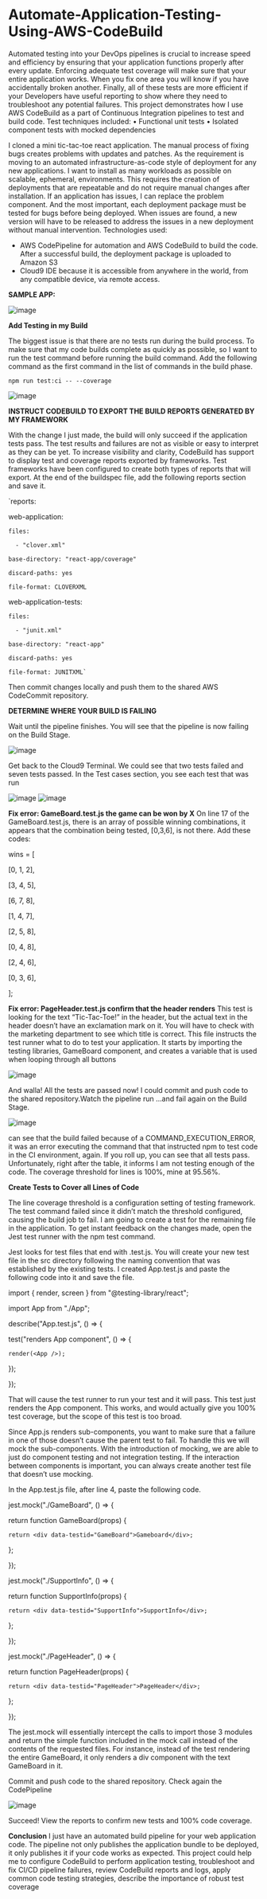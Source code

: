 # Automate-Application-Testing-Using-AWS-CodeBuild

Automated testing into your DevOps pipelines is crucial to increase speed and efficiency by ensuring that your application functions properly after every update. 
Enforcing adequate test coverage will make sure that your entire application works. When you fix one area you will know if you have accidentally broken another. 
Finally, all of these tests are more efficient if your Developers have useful reporting to show where they need to troubleshoot any potential failures.
This project demonstrates how I use AWS CodeBuild as a part of Continuous Integration pipelines to test and build code. Test techniques included:
•	Functional unit tests
•	Isolated component tests with mocked dependencies


I cloned a mini tic-tac-toe react application. The manual process of fixing bugs creates problems with updates and patches. As the requirement is moving to an automated infrastructure-as-code style of deployment for any new applications. I want to install as many workloads as possible on scalable, ephemeral, environments. This requires the creation of deployments that are repeatable and do not require manual changes after installation. If an application has issues, I can replace the problem component. And the most important, each deployment package must be tested for bugs before being deployed. When issues are found, a new version will have to be released to address the issues in a new deployment without manual intervention. Technologies used:
-	AWS CodePipeline for automation and AWS CodeBuild to build the code. After a successful build, the deployment package is uploaded to Amazon S3
-	Cloud9 IDE because it is accessible from anywhere in the world, from any compatible device, via remote access.

**SAMPLE APP:**

![image](https://github.com/cacaogun/Automate-Application-Testing-Using-AWS-CodeBuild/assets/103553102/aa6aae8b-5d51-4a5a-8030-39479f487eee)

**Add Testing in my Build**

The biggest issue is that there are no tests run during the build process. To make sure that my code builds complete as quickly as possible, so I want to run the test command before running the build command.
Add the following command as the first command in the list of commands in the build phase.

``npm run test:ci -- --coverage``

![image](https://github.com/cacaogun/Automate-Application-Testing-Using-AWS-CodeBuild/assets/103553102/aa9dba39-29b7-4b1e-a994-be9e35d14bf6)

**INSTRUCT CODEBUILD TO EXPORT THE BUILD REPORTS GENERATED BY MY FRAMEWORK**

With the change I just made, the build will only succeed if the application tests pass. The test results and failures are not as visible or easy to interpret as they can be yet. To increase visibility and clarity, CodeBuild has support to display test and coverage reports exported by frameworks. Test frameworks have been configured to create both types of reports that will export. At the end of the buildspec file, add the following reports section and save it.

`reports:

  web-application:
  
    files:
    
      - "clover.xml"
      
    base-directory: "react-app/coverage"
    
    discard-paths: yes
    
    file-format: CLOVERXML
    
  web-application-tests:
  
    files:
    
      - "junit.xml"
      
    base-directory: "react-app"
    
    discard-paths: yes
    
    file-format: JUNITXML`
    
Then commit changes locally and push them to the shared AWS CodeCommit repository.

**DETERMINE WHERE YOUR BUILD IS FAILING**

Wait until the pipeline finishes.
You will see that the pipeline is now failing on the Build Stage.

![image](https://github.com/cacaogun/Automate-Application-Testing-Using-AWS-CodeBuild/assets/103553102/f5d6fc18-131f-4bb3-ada4-20bb06931407)

Get back to the Cloud9 Terminal. We could see that two tests failed and seven tests passed. In the Test cases section, you see each test that was run

![image](https://github.com/cacaogun/Automate-Application-Testing-Using-AWS-CodeBuild/assets/103553102/94df2f12-7f85-4a44-b8d8-0311360791d7)
![image](https://github.com/cacaogun/Automate-Application-Testing-Using-AWS-CodeBuild/assets/103553102/4a225c06-7450-4b62-b2c3-ea03860a96a3)

**Fix error: GameBoard.test.js the game can be won by X**
On line 17 of the GameBoard.test.js, there is an array of possible winning combinations, it appears that the combination being tested, [0,3,6], is not there. Add these codes:

wins = [

  [0, 1, 2],
  
  [3, 4, 5],
  
  [6, 7, 8],
  
  [1, 4, 7],
  
  [2, 5, 8],
  
  [0, 4, 8],
  
  [2, 4, 6],
  
  [0, 3, 6],
  
];

**Fix error: PageHeader.test.js confirm that the header renders**
This test is looking for the text “Tic-Tac-Toe!” in the header, but the actual text in the header doesn’t have an exclamation mark on it. You will have to check with the marketing department to see which title is correct.
This file instructs the test runner what to do to test your application. It starts by importing the testing libraries, GameBoard component, and creates a variable that is used when looping through all buttons

![image](https://github.com/cacaogun/Automate-Application-Testing-Using-AWS-CodeBuild/assets/103553102/88f59e33-14b0-4a9f-9f11-bea382c0695e)

And walla! All the tests are passed now! I could commit and push code to the shared repository.Watch the pipeline run …and fail again on the Build Stage.

![image](https://github.com/cacaogun/Automate-Application-Testing-Using-AWS-CodeBuild/assets/103553102/05b31804-03ff-4c78-a48e-50e07b1efa74)

can see that the build failed because of a COMMAND_EXECUTION_ERROR, it was an error executing the command that that instructed npm to test code in the CI environment, again. If you roll up, you can see that all tests pass. Unfortunately, right after the table, it informs I am not testing enough of the code. The coverage threshold for lines is 100%, mine at 95.56%.

**Create Tests to Cover all Lines of Code**

The line coverage threshold is a configuration setting of testing framework. The test command failed since it didn’t match the threshold configured, causing the build job to fail. 
I am going to create a test for the remaining file in the application. To get instant feedback on the changes made, open the Jest test runner with the npm test command.

Jest looks for test files that end with .test.js. You will create your new test file in the src directory following the naming convention that was established by the existing tests.
I created App.test.js and paste the following code into it and save the file.

import { render, screen } from "@testing-library/react";

import App from "./App";


describe("App.test.js", () => {

  test("renders App component", () => {
  
    render(<App />);

  });
  
});


That will cause the test runner to run your test and it will pass. This test just renders the App component. This works, and would actually give you 100% test coverage, but the scope of this test is too broad.

Since App.js renders sub-components, you want to make sure that a failure in one of those doesn’t cause the parent test to fail. To handle this we will mock the sub-components. With the introduction of mocking, we are able to just do component testing and not integration testing. If the interaction between components is important, you can always create another test file that doesn’t use mocking.

In the App.test.js file, after line 4, paste the following code.

jest.mock("./GameBoard", () => {

  return function GameBoard(props) {
  
    return <div data-testid="GameBoard">Gameboard</div>;
    
  };
  
});

jest.mock("./SupportInfo", () => {

  return function SupportInfo(props) {
  
    return <div data-testid="SupportInfo">SupportInfo</div>;
    
  };
  
});

jest.mock("./PageHeader", () => {

  return function PageHeader(props) {
  
    return <div data-testid="PageHeader">PageHeader</div>;
    
  };
  
});


The jest.mock will essentially intercept the calls to import those 3 modules and return the simple function included in the mock call instead of the contents of the requested files. For instance, instead of the test rendering the entire GameBoard, it only renders a div component with the text GameBoard in it.

Commit and push code to the shared repository. 
Check again the CodePipeline

![image](https://github.com/cacaogun/Automate-Application-Testing-Using-AWS-CodeBuild/assets/103553102/60f1aefc-e031-40b9-b8a4-2f187a86fc72)

Succeed! View the reports to confirm new tests and 100% code coverage.

**Conclusion**
 I just have an automated build pipeline for your web application code. The pipeline not only publishes the application bundle to be deployed, it only publishes it if your code works as expected.
This project could help me to configure CodeBuild to perform application testing, troubleshoot and fix CI/CD pipeline failures, review CodeBuild reports and logs, apply common code testing strategies, describe the importance of robust test coverage


